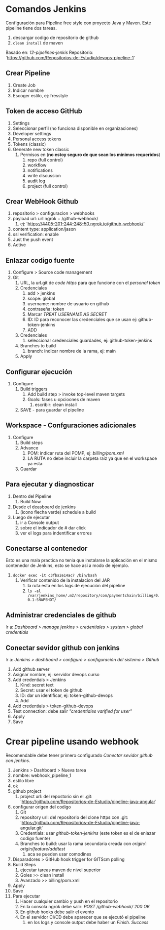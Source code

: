 # Comandos Jenkins

Configuración para Pipeline free style con proyecto Java y Maven. Este pipeline tiene dos tareas.

1. descargar codigo de repositorio de github
2. `clean install` de maven

Basado en: *12-pipelines-jenkis*
Repositorio: 'https://github.com/Repositorios-de-Estudio/devops-pipeline-1'

## Crear Pipeline

1. Create Job
2. Indicar nombre
3. Escoger estilo, ej: fresstyle

## Token de acceso GitHub

1. Settings
2. Seleccionar perfil (no funciona disponible en organizaciones)
3. Developer settings
4. Personal access tokens
5. Tokens (classic)
6. Generate new token classic
   1. Permisos en (**no estoy seguro de que sean los minimos requeridos**)
      1. repo (full control)
      2. workflow
      3. notifications
      4. write discussion
      5. audit log
      6. project (full control)

## Crear WebHook Github

1. repositorio > configuracion > webhooks
2. payload url: url ngrok + /github-webhook/
   1. ej: 'https://4405-201-244-248-50.ngrok.io/github-webhook/'
3. content type: application/jason
4. ssl verification: enable
5. Just the push event
6. Active

## Enlazar codigo fuente

1. Configure > Source code management
2. Git
   1. URL, la url.git de *code https* para que funcione con el *personal token*
   2. Credenciales
      1. add > jenkins
      2. scope: global
      3. username: nombre de usuario en github
      4. contraseña: token
      5. Marcar *TREAT USERNAME AS SECRET*
      6. ID: ID para reconocer las credenciales que se usan ej: github-token-jenkins
      7. ADD
   3. Credenciales
      1. seleccionar credenciales guardades, ej: github-token-jenkins
   4. Branches to build
      1. branch: indicar nombre de la rama, ej: main
   5. Apply

## Configurar ejecución

1. Configure
   1. Build triggers
      1. Add build step > invoke top-level maven targets
      2. Goals: fases u opcioones de maven
         1. escribir: clean install
   2. SAVE - para guardar el pipeline

## Workspace - Confguraciones adicionales

1. Configure
   1. Build steps
   2. Advance
      1. POM: indicar ruta del POMP, ej: *billing/pom.xml*
      2. LA RUTA no debe incluir la carpeta raiz ya que en el workspace ya esta
   3. Guardar

## Para ejecutar y diagnosticar

1. Dentro del Pipeline
   1. Build Now
2. Desde el deasboard de jenkins
   1. (icono flecha verde) schedule a build
3. Luego de ejecutar
   1. ir a Console output
   2. sobre el indicador de # dar click
   3. ver el logs para indentificar errores

## Conectarse al contenedor

Esto es una mala practica no tenia que instalarse la aplicación en el mismo contenedor de Jenkins, esto se hace asi a modo de ejemplo.

1. `docker exec -it c3fba2e14ac7 /bin/bash`
   1. Verificar contenido de la instalacion del JAR
      1. la ruta esta en los logs de ejecución del pipeline
      2. `ls -al /var/jenkins_home/.m2/repository/com/paymentchain/billing/0.0.1-SNAPSHOT/`

## Administrar credenciales de github

Ir a: *Dashboard > manage jenkins > credentiales > system > global credentials*

## Conectar sevidor github con jenkins

Ir a: *Jenkins > dashboard > configure > configuración del sistema > Github*

1. Add github server
2. Asignar nombre, ej: servidor devops curso
3. Add credentials > Jenkins
   1. Kind: secret text
   2. Secret: usar el token de github
   3. ID: dar un identificar, ej: token-github-devops
   4. Add
4. Add credentials > token-github-devops
5. Test connection: debe salir *"credentiales varified for user"*
6. Apply
7. Save

# Crear pipeline usando webhook

Recomendable debe tener primero configurado *Conectar sevidor github con jenkins*.

1. Jenkins > Dashboard > Nueva tarea
2. nombre: webhook_pipeline_1
3. estilo libre
4. ok
5. github project
   1. project url: del repostorio sin el .git: 'https://github.com/Repositorios-de-Estudio/pipeline-java-angular'
6. configurar origen del codigo
   1. Git
   2. repository url: del repositorio del clone https con .git: 'https://github.com/Repositorios-de-Estudio/pipeline-java-angular.git'
   3. Credentials: usar *github-token-jenkins* (este token es el de enlazar codigo fuente)
   4. Branches to build: usar la rama secundaria creada con *origin/*: *origin/feature/addtest*
      1. aca se pueden usar comodines
7. Disparadores > GitHub hook trigger for GITScm polling
8. Build Steps
   1. ejecutar tareas maven de nivel superior
   2. Goles >> clean install
   3. Avanzado >> billing/pom.xml
9. Apply
10. Save
11. Para ejecutar
    1. Hacer cualquier cambio y push en el repositorio
    2. En la consola ngrok debe salir: *POST /github-webhook/          200 OK*
    3. En github hooks debe salir el evento
    4. En el servidor CI/CD debe aparecer que se ejecutó el pipeline
       1. en los logs y console output debe haber un *Finish. Success*
